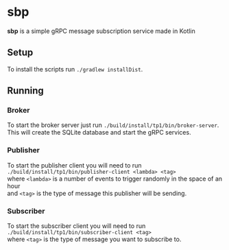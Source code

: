 # sbp
**sbp** is a simple gRPC message subscription service made in Kotlin

## Setup

To install the scripts run `./gradlew installDist`.

## Running

### Broker

To start the broker server just run `./build/install/tp1/bin/broker-server`.\
This will create the SQLite database and start the gRPC services.

### Publisher

To start the publisher client you will need to run\
`./build/install/tp1/bin/publisher-client <lambda> <tag>`\
where `<lambda>` is a number of events to trigger randomly in the space of an hour\
and `<tag>` is the type of message this publisher will be sending.

### Subscriber

To start the subscriber client you will need to run\
`./build/install/tp1/bin/subscriber-client <tag>`\
where `<tag>` is the type of message you want to subscribe to.
